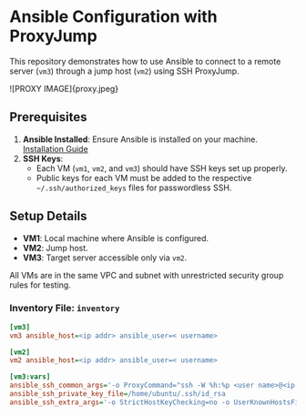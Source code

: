 # Ansible Configuration with ProxyJump

This repository demonstrates how to use Ansible to connect to a remote server (`vm3`) through a jump host (`vm2`) using SSH ProxyJump.

![PROXY IMAGE]{proxy.jpeg}

## Prerequisites

1. **Ansible Installed**: Ensure Ansible is installed on your machine. [Installation Guide](https://docs.ansible.com/ansible/latest/installation_guide/intro_installation.html)
2. **SSH Keys**: 
   - Each VM (`vm1`, `vm2`, and `vm3`) should have SSH keys set up properly.
   - Public keys for each VM must be added to the respective `~/.ssh/authorized_keys` files for passwordless SSH.

## Setup Details

- **VM1**: Local machine where Ansible is configured.
- **VM2**: Jump host.
- **VM3**: Target server accessible only via `vm2`.

All VMs are in the same VPC and subnet with unrestricted security group rules for testing.

### Inventory File: `inventory`

```ini
[vm3]
vm3 ansible_host=<ip addr> ansible_user=< username> 

[vm2]
vm2 ansible_host=<ip addr> ansible_user=< username>

[vm3:vars]
ansible_ssh_common_args='-o ProxyCommand="ssh -W %h:%p <user name>@<ip addr> -i /home/ubuntu/.ssh/id_rsa -o StrictHostKeyChecking=no -o UserKnownHostsFile=/dev/null"'
ansible_ssh_private_key_file=/home/ubuntu/.ssh/id_rsa
ansible_ssh_extra_args='-o StrictHostKeyChecking=no -o UserKnownHostsFile=/dev/null'
